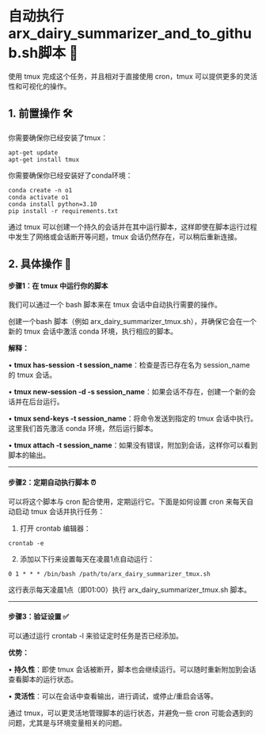 # 自动执行arx_dairy_summarizer_and_to_github.sh脚本 🎯

使用 tmux 完成这个任务，并且相对于直接使用 cron，tmux 可以提供更多的灵活性和可视化的操作。

## 1. 前置操作 🛠️

你需要确保你已经安装了tmux：

```
apt-get update
apt-get install tmux
```

你需要确保你已经安装好了conda环境：

```
conda create -n o1
conda activate o1
conda install python=3.10
pip install -r requirements.txt
```

通过 tmux 可以创建一个持久的会话并在其中运行脚本，这样即使在脚本运行过程中发生了网络或会话断开等问题，tmux 会话仍然存在，可以稍后重新连接。

## **2. 具体操作** 🚀

#### **步骤1：在 tmux 中运行你的脚本**

我们可以通过一个 bash 脚本来在 tmux 会话中自动执行需要的操作。

创建一个bash 脚本（例如 arx_dairy_summarizer_tmux.sh），并确保它会在一个新的 tmux 会话中激活 conda 环境，执行相应的脚本。

**解释：**

• **tmux has-session -t session_name**：检查是否已存在名为 session_name 的 tmux 会话。

• **tmux new-session -d -s session_name**：如果会话不存在，创建一个新的会话并在后台运行。

• **tmux send-keys -t session_name**：将命令发送到指定的 tmux 会话中执行。这里我们首先激活 conda 环境，然后运行脚本。

• **tmux attach -t session_name**：如果没有错误，附加到会话，这样你可以看到脚本的输出。

---



#### **步骤2：定期自动执行脚本** ⏰

可以将这个脚本与 cron 配合使用，定期运行它。下面是如何设置 cron 来每天自动启动 tmux 会话并执行任务：

1. 打开 crontab 编辑器：

```
crontab -e
```

2. 添加以下行来设置每天在凌晨1点自动运行：

```
0 1 * * * /bin/bash /path/to/arx_dairy_summarizer_tmux.sh
```

这行表示每天凌晨1点（即01:00）执行 arx_dairy_summarizer_tmux.sh 脚本。

---



#### **步骤3：验证设置** ✅

可以通过运行 crontab -l 来验证定时任务是否已经添加。

**优势：**

• **持久性**：即使 tmux 会话被断开，脚本也会继续运行。可以随时重新附加到会话查看脚本的运行状态。

• **灵活性**：可以在会话中查看输出，进行调试，或停止/重启会话等。

通过 tmux，可以更灵活地管理脚本的运行状态，并避免一些 cron 可能会遇到的问题，尤其是与环境变量相关的问题。
